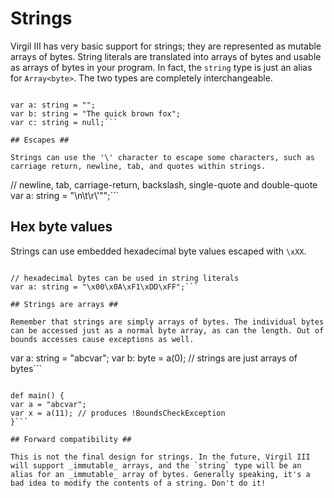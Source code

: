 # Strings #

Virgil III has very basic support for strings; they are represented as mutable arrays of bytes. String literals are translated into arrays of bytes and usable as arrays of bytes in your program. In fact, the `string` type is just an alias for `Array<byte>`. The two types are completely interchangeable.

```

var a: string = "";
var b: string = "The quick brown fox";
var c: string = null;```

## Escapes ##

Strings can use the '\' character to escape some characters, such as carriage return, newline, tab, and quotes within strings.

```

// newline, tab, carriage-return, backslash, single-quote and double-quote
var a: string = "\n\t\r\\\'\"";```

## Hex byte values ##

Strings can use embedded hexadecimal byte values escaped with `\xXX`.

```

// hexadecimal bytes can be used in string literals
var a: string = "\x00\x0A\xF1\xDD\xFF";```

## Strings are arrays ##

Remember that strings are simply arrays of bytes. The individual bytes can be accessed just as a normal byte array, as can the length. Out of bounds accesses cause exceptions as well.

```

var a: string = "abcvar";
var b: byte = a(0); // strings are just arrays of bytes```

```

def main() {
var a = "abcvar";
var x = a(11); // produces !BoundsCheckException
}```

## Forward compatibility ##

This is not the final design for strings. In the future, Virgil III will support _immutable_ arrays, and the `string` type will be an alias for an _immutable_ array of bytes. Generally speaking, it's a bad idea to modify the contents of a string. Don't do it!